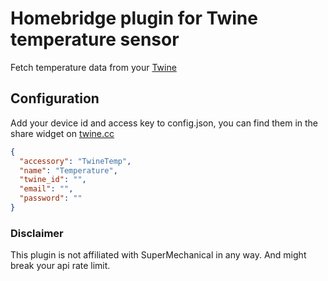 # Homebridge plugin for Twine temperature sensor

Fetch temperature data from your [Twine](https://twine.cc)

## Configuration

Add your device id and access key to config.json, you can find them in the
share widget on [twine.cc](https://twine.cc)

```json
{
  "accessory": "TwineTemp",
  "name": "Temperature",
  "twine_id": "",
  "email": "",
  "password": ""
}
```

### Disclaimer

This plugin is not affiliated with SuperMechanical in any way. And might
break your api rate limit.